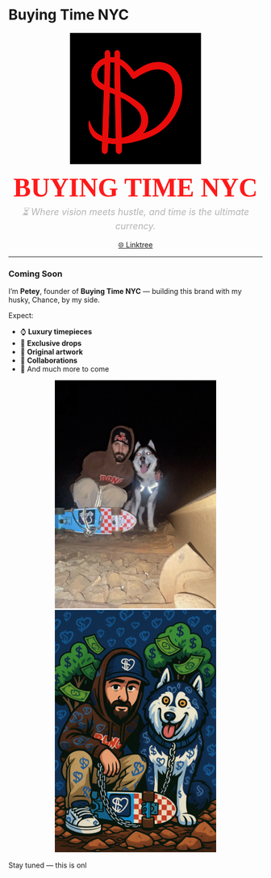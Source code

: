 # Buying Time NYC

<p align="center">
  <img src="./red logo btnyc.png" alt="Buying Time NYC Logo" width="260">
</p>

<div align="center">

<!-- Monoton font for the NYC vibe -->
<link href="https://fonts.googleapis.com/css2?family=Monoton&display=swap" rel="stylesheet">

<h2 style="font-family:'Monoton', cursive; font-size:52px; color:#ff1a1a; margin:0;">
  BUYING TIME NYC
</h2>

<p style="font-style:italic; color:#b3b3b3; font-size:18px; margin-top:6px;">
  ⏳ Where vision meets hustle, and time is the ultimate currency.
</p>

[🌐 Linktree](https://linktr.ee/Buyingtimenyc)

</div>

---

### Coming Soon

I’m **Petey**, founder of **Buying Time NYC** — building this brand with my husky, Chance, by my side.  

Expect:

- ⌚ **Luxury timepieces**  
- 🎯 **Exclusive drops**  
- 🎨 **Original artwork**  
- 🤝 **Collaborations**  
- 🚀 And much more to come  

<p align="center">
  <img src="./CPREAL.jpeg" alt="Petey and Chance" width="320"><br>
  <img src="./CPTOONPNG.png" alt="Cartoon of Petey and Chance" width="320">
</p>

Stay tuned — this is onl
